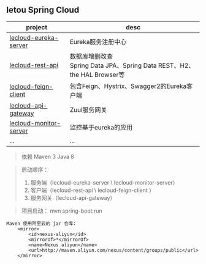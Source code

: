 ## letou Spring Cloud    

|project|desc|  
|---|---|   
|[lecloud-eureka-server](lecloud-eureka-server/README.md)|Eureka服务注册中心|  
|[lecloud-rest-api](lecloud-rest-api/README.md)|数据库增删改查<br>Spring Data JPA、Spring Data REST、H2、the HAL Browser等|  
|[lecloud-feign-client](lecloud-feign-client/README.md)|包含Feign、Hystrix、Swagger2的Eureka客户端|  
|[lecloud-api-gateway](lecloud-api-gateway/README.md)|Zuul服务网关|  
|[lecloud-monitor-server](lecloud-monitor-server/README.md)|监控基于eureka的应用| 
|...|...|  

> 依赖
> Maven 3
> Java 8


> 启动顺序：  
> 1. 服务端（lecloud-eureka-server \ lecloud-monitor-server）  
> 2. 客户端（lecloud-rest-api \ lecloud-feign-client ）  
> 3. 服务网关（lecloud-api-gateway）  


> 项目启动：
> mvn spring-boot:run

``` 
Maven 使用阿里云的 jar 仓库:
    <mirror>
        <id>nexus-aliyun</id>
        <mirrorOf>*</mirrorOf>
        <name>Nexus aliyun</name>
        <url>http://maven.aliyun.com/nexus/content/groups/public</url>
    </mirror>
``` 


